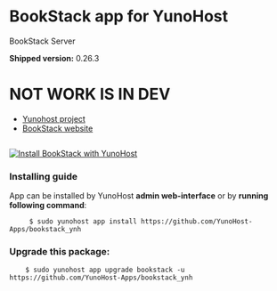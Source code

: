 # BookStack app for YunoHost
BookStack Server

**Shipped version:** 0.26.3

# NOT WORK IS IN DEV

- [Yunohost project](https://yunohost.org)
- [BookStack website](https://github.com/BookStackApp/BookStack/)

![]()


[![Install BookStack with YunoHost](https://install-app.yunohost.org/install-with-yunohost.png)](https://install-app.yunohost.org/?app=bookstack)

### Installing guide

 App can be installed by YunoHost **admin web-interface** or by **running following command**:

         $ sudo yunohost app install https://github.com/YunoHost-Apps/bookstack_ynh

 
### Upgrade this package:

        $ sudo yunohost app upgrade bookstack -u https://github.com/YunoHost-Apps/bookstack_ynh

